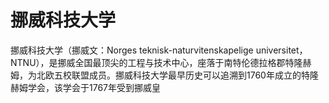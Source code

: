 # 挪威科技大学

挪威科技大学（挪威文：Norges teknisk-naturvitenskapelige universitet，NTNU），是挪威全国最顶尖的工程与技术中心，座落于南特伦德拉格郡特隆赫姆，为北欧五校联盟成员。挪威科技大学最早历史可以追溯到1760年成立的特隆赫姆学会，该学会于1767年受到挪威皇